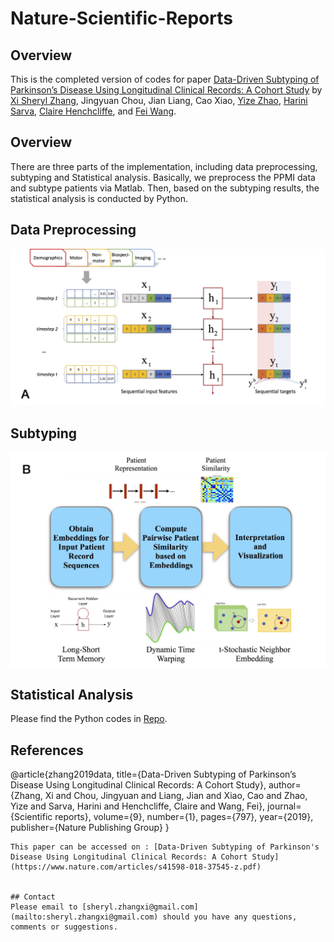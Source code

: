 # Nature-Scientific-Reports

## Overview
This is the completed version of codes for paper [Data-Driven Subtyping of Parkinson’s Disease Using Longitudinal Clinical Records: A Cohort Study](https://www.nature.com/articles/s41598-018-37545-z.pdf) by [Xi Sheryl Zhang](https://www.xi-zhang.net/), Jingyuan Chou, Jian Liang, Cao Xiao, [Yize Zhao](http://vivo.med.cornell.edu/display/cwid-yiz2013), [Harini Sarva](https://weillcornell.org/harini-sarva-md), [Claire Henchcliffe](https://weillcornell.org/chenchcliffe), and [Fei Wang](https://sites.google.com/site/feiwang03/).

## Overview
There are three parts of the implementation, including data preprocessing, subtyping and Statistical analysis. Basically, we preprocess the PPMI data and subtype patients via Matlab. Then, based on the subtyping results, the statistical analysis is conducted by Python.

## Data Preprocessing

<p align="center"><img src="figure/LSTM.jpg" alt="Illustration of our LSTM recurrent neural network" width="600"></p>


## Subtyping
<p align="center"><img src="figure/flowchart.jpg" alt=" Overall fow of the
proposed LSTM-based method" width="600"></p>

## Statistical Analysis
Please find the Python codes in [Repo](https://github.com/sheryl-ai/PPMI-Subtype-Analysis.git).

## References
@article{zhang2019data,
title={Data-Driven Subtyping of Parkinson’s Disease Using Longitudinal Clinical Records: A Cohort Study},
author={Zhang, Xi and Chou, Jingyuan and Liang, Jian and Xiao, Cao and Zhao, Yize and Sarva, Harini and Henchcliffe, Claire and Wang, Fei},
journal={Scientific reports},
volume={9}, number={1}, pages={797}, year={2019},
publisher={Nature Publishing Group}
}

```
This paper can be accessed on : [Data-Driven Subtyping of Parkinson's Disease Using Longitudinal Clinical Records: A Cohort Study] (https://www.nature.com/articles/s41598-018-37545-z.pdf)


## Contact
Please email to [sheryl.zhangxi@gmail.com](mailto:sheryl.zhangxi@gmail.com) should you have any questions, comments or suggestions.
